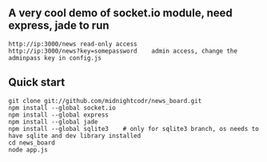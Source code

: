 ## A very cool demo of socket.io module, need express, jade to run
	http://ip:3000/news	read-only access
	http://ip:3000/news?key=somepassword	admin access, change the adminpass key in config.js

## Quick start
	git clone git://github.com/midnightcodr/news_board.git
	npm install --global socket.io
	npm install --global express
	npm install --global jade
	npm install --global sqlite3	# only for sqlite3 branch, os needs to have sqlite and dev library installed
	cd news_board
	node app.js

